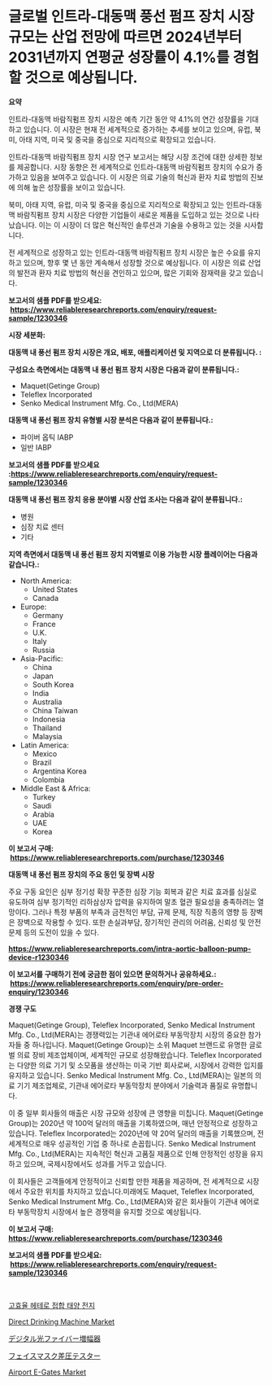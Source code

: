 <p><h1>글로벌 인트라-대동맥 풍선 펌프 장치 시장 규모는 산업 전망에 따르면 2024년부터 2031년까지 연평균 성장률이 4.1%를 경험할 것으로 예상됩니다.</h1></p><p><strong>요약</strong></p>
<p><p>인트라-대동맥 바람직펌프 장치 시장은 예측 기간 동안 약 4.1%의 연간 성장률을 기대하고 있습니다. 이 시장은 현재 전 세계적으로 증가하는 추세를 보이고 있으며, 유럽, 북미, 아태 지역, 미국 및 중국을 중심으로 지리적으로 확장되고 있습니다.</p><p>인트라-대동맥 바람직펌프 장치 시장 연구 보고서는 해당 시장 조건에 대한 상세한 정보를 제공합니다. 시장 동향은 전 세계적으로 인트라-대동맥 바람직펌프 장치의 수요가 증가하고 있음을 보여주고 있습니다. 이 시장은 의료 기술의 혁신과 환자 치료 방법의 진보에 의해 높은 성장률을 보이고 있습니다.</p><p>북미, 아태 지역, 유럽, 미국 및 중국을 중심으로 지리적으로 확장되고 있는 인트라-대동맥 바람직펌프 장치 시장은 다양한 기업들이 새로운 제품을 도입하고 있는 것으로 나타났습니다. 이는 이 시장이 더 많은 혁신적인 솔루션과 기술을 수용하고 있는 것을 시사합니다.</p><p>전 세계적으로 성장하고 있는 인트라-대동맥 바람직펌프 장치 시장은 높은 수요를 유지하고 있으며, 향후 몇 년 동안 계속해서 성장할 것으로 예상됩니다. 이 시장은 의료 산업의 발전과 환자 치료 방법의 혁신을 견인하고 있으며, 많은 기회와 잠재력을 갖고 있습니다.</p></p>
<p><strong>보고서의 샘플 PDF를 받으세요: &nbsp;<a href="https://www.reliableresearchreports.com/enquiry/request-sample/1230346">https://www.reliableresearchreports.com/enquiry/request-sample/1230346</a></strong></p>
<p><strong>시장 세분화:</strong></p>
<p><strong> 대동맥 내 풍선 펌프 장치 시장은 개요, 배포, 애플리케이션 및 지역으로 더 분류됩니다. :</strong></p>
<p><strong>구성요소 측면에서는 대동맥 내 풍선 펌프 장치 시장은 다음과 같이 분류됩니다.:</strong></p>
<p><ul><li>Maquet(Getinge Group)</li><li>Teleflex Incorporated</li><li>Senko Medical Instrument Mfg. Co., Ltd(MERA)</li></ul></p>
<p><strong> 대동맥 내 풍선 펌프 장치 유형별 시장 분석은 다음과 같이 분류됩니다.:</strong></p>
<p><ul><li>파이버 옵틱 IABP</li><li>일반 IABP</li></ul></p>
<p><strong>보고서의 샘플 PDF를 받으세요 :<a href="https://www.reliableresearchreports.com/enquiry/request-sample/1230346">https://www.reliableresearchreports.com/enquiry/request-sample/1230346</a></strong></p>
<p><strong> 대동맥 내 풍선 펌프 장치 응용 분야별 시장 산업 조사는 다음과 같이 분류됩니다.:</strong></p>
<p><ul><li>병원</li><li>심장 치료 센터</li><li>기타</li></ul></p>
<p><strong>지역 측면에서 대동맥 내 풍선 펌프 장치 지역별로 이용 가능한 시장 플레이어는 다음과 같습니다.:</strong></p>
<p><ul>
    <li>
        North America:
        <ul>
            <li>United States</li>
            <li>Canada</li>
        </ul>
    </li>
    <li>
        Europe:
        <ul>
            <li>Germany</li>
            <li>France</li>
            <li>U.K.</li>
            <li>Italy</li>
            <li>Russia</li>
        </ul>
    </li>
    <li>
        Asia-Pacific:
        <ul>
            <li>China</li>
            <li>Japan</li>
            <li>South Korea</li>
            <li>India</li>
            <li>Australia</li>
            <li>China Taiwan</li>
            <li>Indonesia</li>
            <li>Thailand</li>
            <li>Malaysia</li>
        </ul>
    </li>
    <li>
        Latin America:
        <ul>
            <li>Mexico</li>
            <li>Brazil</li>
            <li>Argentina Korea</li>
            <li>Colombia</li>
        </ul>
    </li>
    <li>
        Middle East & Africa:
        <ul>
            <li>Turkey</li>
            <li>Saudi</li>
            <li>Arabia</li>
            <li>UAE</li>
            <li>Korea</li>
        </ul>
    </li>
    </ul></p>
<p><strong>이 보고서 구매: &nbsp;<a href="https://www.reliableresearchreports.com/purchase/1230346">https://www.reliableresearchreports.com/purchase/1230346</a></strong></p>
<p><strong>대동맥 내 풍선 펌프 장치의 주요 동인 및 장벽 시장</strong></p>
<p><p>주요 구동 요인은 심부 정기성 확장 꾸준한 심장 기능 회복과 같은 치료 효과를 심실로 유도하여 심부 정기적인 리하삼상자 압력을 유지하여 말초 혈관 필요성을 충족하려는 열망이다. 그러나 특정 부품의 부족과 금전적인 부담, 규제 문제, 직장 직종의 영향 등 장벽은 장벽으로 작용할 수 있다. 또한 손실과부담, 장기적인 관리의 어려움, 신뢰성 및 안전 문제 등의 도전이 있을 수 있다.</p></p>
<p><strong><a href="https://www.reliableresearchreports.com/intra-aortic-balloon-pump-device-r1230346">https://www.reliableresearchreports.com/intra-aortic-balloon-pump-device-r1230346</a></strong></p>
<p><strong>이 보고서를 구매하기 전에 궁금한 점이 있으면 문의하거나 공유하세요.: &nbsp;<a href="https://www.reliableresearchreports.com/enquiry/pre-order-enquiry/1230346">https://www.reliableresearchreports.com/enquiry/pre-order-enquiry/1230346</a></strong></p>
<p><strong>경쟁 구도</strong></p>
<p><p>Maquet(Getinge Group), Teleflex Incorporated, Senko Medical Instrument Mfg. Co., Ltd(MERA)는 경쟁력있는 기관내 에어로타 부동막장치 시장의 중요한 참가자들 중 하나입니다. Maquet(Getinge Group)는 소위 Maquet 브랜드로 유명한 글로벌 의료 장비 제조업체이며, 세계적인 규모로 성장해왔습니다. Teleflex Incorporated는 다양한 의료 기기 및 소모품을 생산하는 미국 기반 회사로써, 시장에서 강력한 입지를 유지하고 있습니다. Senko Medical Instrument Mfg. Co., Ltd(MERA)는 일본의 의료 기기 제조업체로, 기관내 에어로타 부동막장치 분야에서 기술력과 품질로 유명합니다.</p><p>이 중 일부 회사들의 매출은 시장 규모와 성장에 큰 영향을 미칩니다. Maquet(Getinge Group)는 2020년 약 100억 달러의 매출을 기록하였으며, 매년 안정적으로 성장하고 있습니다. Teleflex Incorporated는 2020년에 약 20억 달러의 매출을 기록했으며, 전 세계적으로 매우 성공적인 기업 중 하나로 손꼽힙니다. Senko Medical Instrument Mfg. Co., Ltd(MERA)는 지속적인 혁신과 고품질 제품으로 인해 안정적인 성장을 유지하고 있으며, 국제시장에서도 성과를 거두고 있습니다.</p><p>이 회사들은 고객들에게 안정적이고 신뢰할 만한 제품을 제공하며, 전 세계적으로 시장에서 주요한 위치를 차지하고 있습니다.미래에도 Maquet, Teleflex Incorporated, Senko Medical Instrument Mfg. Co., Ltd(MERA)와 같은 회사들이 기관내 에어로타 부동막장치 시장에서 높은 경쟁력을 유지할 것으로 예상됩니다.</p></p>
<p><strong>이 보고서 구매: &nbsp; <a href="https://www.reliableresearchreports.com/purchase/1230346">https://www.reliableresearchreports.com/purchase/1230346</a></strong></p>
<p><strong>보고서의 샘플 PDF를 받으세요: &nbsp;<a href="https://www.reliableresearchreports.com/enquiry/request-sample/1230346">https://www.reliableresearchreports.com/enquiry/request-sample/1230346</a></strong><strong></strong></p>
<p>&nbsp;</p>
<p><p><a href="https://medium.com/@emmettsaynford43546/%EA%B3%A0%ED%9A%A8%EC%9C%A8-%EC%9D%B4%EC%A2%85%EC%A0%91%ED%95%A9-%ED%83%9C%EC%96%91%EC%A0%84%EC%A7%80-%EC%8B%9C%EC%9E%A5%EC%9D%80-%EC%8B%9C%EC%9E%A5-%EC%A0%90%EC%9C%A0%EC%9C%A8-%EC%8B%9C%EC%9E%A5-%EB%8F%99%ED%96%A5-%EB%B0%8F-%EC%8B%9C%EC%9E%A5-%EC%84%B1%EC%9E%A5%EC%97%90-%EB%8C%80%ED%95%9C-%EC%A0%95%EB%B3%B4%EB%A5%BC-%EC%A0%9C%EA%B3%B5%ED%95%A9%EB%8B%88%EB%8B%A4-abeafdaf5960">고효율 헤테로 접합 태양 전지</a></p><p><a href="https://github.com/SashaBeier2023/Market-Research-Report-List-1/blob/main/direct-drinking-machine-market.md">Direct Drinking Machine Market</a></p><p><a href="https://github.com/schmahlson/Market-Research-Report-List-2/blob/main/2258647104355.md">デジタル光ファイバー増幅器</a></p><p><a href="https://github.com/roulaayoub-saad/Market-Research-Report-List-1/blob/main/7716139104354.md">フェイスマスク差圧テスター</a></p><p><a href="https://issuu.com/reportprime-2/docs/airport-e-gates-market-size-2030.pptx">Airport E-Gates Market</a></p></p>